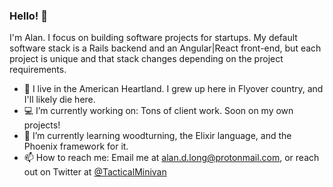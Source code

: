 ### Hello! 👋

I'm Alan. I focus on building software projects for startups. My default software stack is a Rails backend and an Angular|React front-end, but each project is unique and that stack changes depending on the project requirements.

- 📍 I live in the American Heartland. I grew up here in Flyover country, and I'll likely die here.
- 💻 I’m currently working on: Tons of client work. Soon on my own projects!
- 🌱 I’m currently learning woodturning, the Elixir language, and the Phoenix framework for it.
- 📫 How to reach me: Email me at alan.d.long@protonmail.com, or reach out on Twitter at [@TacticalMinivan](https://twitter.com/TacticalMinivan)
